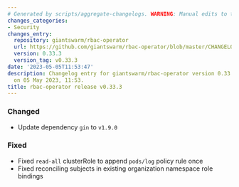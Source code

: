 ```yaml
---
# Generated by scripts/aggregate-changelogs. WARNING: Manual edits to this files will be overwritten.
changes_categories:
- Security
changes_entry:
  repository: giantswarm/rbac-operator
  url: https://github.com/giantswarm/rbac-operator/blob/master/CHANGELOG.md#0333---2023-05-05
  version: 0.33.3
  version_tag: v0.33.3
date: '2023-05-05T11:53:47'
description: Changelog entry for giantswarm/rbac-operator version 0.33.3, published
  on 05 May 2023, 11:53.
title: rbac-operator release v0.33.3
---
```


### Changed
- Update dependency `gin` to `v1.9.0`
### Fixed
- Fixed `read-all` clusterRole to append `pods/log` policy rule once
- Fixed reconciling subjects in existing organization namespace role bindings
